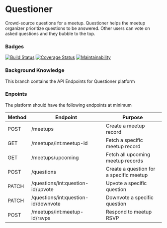 # Questioner

Crowd-source questions for a meetup. Questioner helps the meetup organizer prioritize
questions to be answered. Other users can vote on asked questions and they bubble to the top.

### Badges
[![Build Status](https://travis-ci.com/Siffersari/Questioner.svg?branch=develop)](https://travis-ci.com/Siffersari/Questioner) [![Coverage Status](https://coveralls.io/repos/github/Siffersari/Questioner/badge.svg?branch=ft-user-login-163047289)](https://coveralls.io/github/Siffersari/Questioner?branch=ft-user-login-163047289) [![Maintainability](https://api.codeclimate.com/v1/badges/132f7853a5541a616bba/maintainability)](https://codeclimate.com/github/Siffersari/Questioner/maintainability)


### Background Knowledge


This branch contains the API Endpoints for Questioner platform

### Enpoints

The platform should have the following endpoints at minimum

Method | Endpoint | Purpose
--- | --- | ---
POST | /meetups | Create a meetup record
GET | /meetups/int:meetup-id | Fetch a specific meetup record
GET | /meetups/upcoming | Fetch all upcoming meetup records
POST | /questions | Create a question for a specific meetup
PATCH | /questions/int:question-id/upvote | Upvote a specific question
PATCH | /questions/int:question-id/downvote | Downvote a specific question
POST | /meetups/int:meetup-id/rsvps | Respond to meetup RSVP

